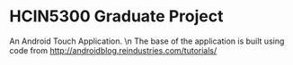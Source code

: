 HCIN5300 Graduate Project
=========================

An Android Touch Application. \n
The base of the application is built using code from http://androidblog.reindustries.com/tutorials/

